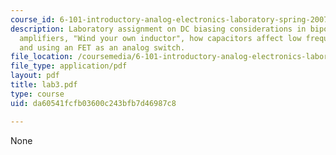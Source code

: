 ```yaml
---
course_id: 6-101-introductory-analog-electronics-laboratory-spring-2007
description: Laboratory assignment on DC biasing considerations in bipolar and FET
  amplifiers, "Wind your own inductor", how capacitors affect low frequency response,
  and using an FET as an analog switch.
file_location: /coursemedia/6-101-introductory-analog-electronics-laboratory-spring-2007/da60541fcfb03600c243bfb7d46987c8_lab3.pdf
file_type: application/pdf
layout: pdf
title: lab3.pdf
type: course
uid: da60541fcfb03600c243bfb7d46987c8

---
```

None
